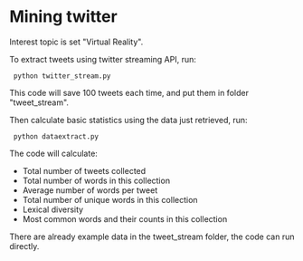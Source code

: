 # Mining twitter

Interest topic is set "Virtual Reality".

To extract tweets using twitter streaming API, run:

<pre><code> python twitter_stream.py </code></pre>

This code will save 100 tweets each time, and put them in folder "tweet_stream".

Then calculate basic statistics using the data just retrieved, run:

<pre><code> python dataextract.py </code></pre>

The code will calculate:

* Total number of tweets collected
* Total number of words in this collection
* Average number of words per tweet
* Total number of unique words in this collection
* Lexical diversity
* Most common words and their counts in this collection

There are already example data in the tweet_stream folder, the code can run directly.